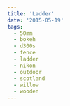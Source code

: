 ```yaml
---
title: 'Ladder'
date: '2015-05-19'
tags:
  - 50mm
  - bokeh
  - d300s
  - fence
  - ladder
  - nikon
  - outdoor
  - scotland
  - willow
  - wooden
---
```

